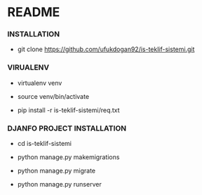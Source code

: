 # README #

### INSTALLATION ###

* git clone https://github.com/ufukdogan92/is-teklif-sistemi.git


### VIRUALENV ###

* virtualenv venv

* source venv/bin/activate

* pip install -r is-teklif-sistemi/req.txt


### DJANFO PROJECT INSTALLATION ###

* cd is-teklif-sistemi

* python manage.py makemigrations

* python manage.py migrate

* python manage.py runserver

 


